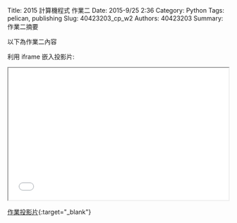 Title: 2015 計算機程式 作業二
Date: 2015-9/25 2:36
Category: Python
Tags: pelican, publishing
Slug: 40423203_cp_w2
Authors: 40423203
Summary: 作業二摘要

以下為作業二內容

利用 iframe 嵌入投影片:

<iframe src="40423203_cp_w2_p.html" width="500" height="300"></iframe>

[作業投影片](40423203_cp_w2_p.html){:target="_blank"}